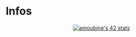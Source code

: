 # Infos
<p align="center">
  <a href="https://github.com/oakoudad/badge42"><img src="https://badge.mediaplus.ma/levi/amoubine" alt="amoubine's 42 stats" /></a>
</p>
<!---
sbython/sbython is a ✨ special ✨ repository because its `README.md` (this file) appears on your GitHub profile.
You can click the Preview link to take a look at your changes.
--->

